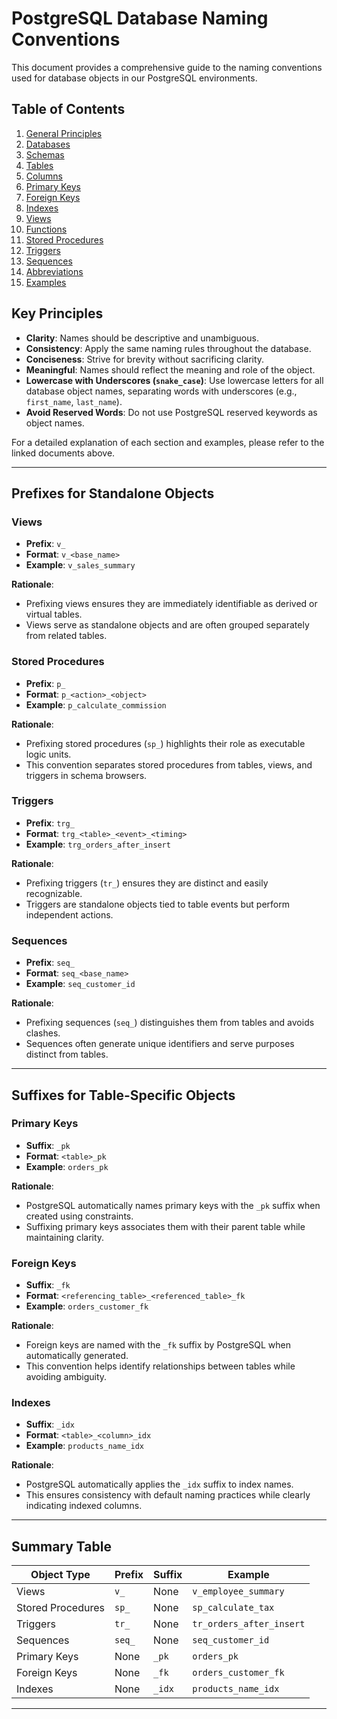 # PostgreSQL Database Naming Conventions

This document provides a comprehensive guide to the naming conventions used for database objects in our PostgreSQL environments.

## Table of Contents

1.  [General Principles](general-principles.md)
2.  [Databases](databases.md)
3.  [Schemas](schemas.md)
4.  [Tables](tables.md)
5.  [Columns](columns.md)
6.  [Primary Keys](primary-keys.md)
7.  [Foreign Keys](foreign-keys.md)
8.  [Indexes](indexes.md)
9.  [Views](views.md)
10. [Functions](functions.md)
11. [Stored Procedures](stored-procedures.md)
12. [Triggers](triggers.md)
13. [Sequences](sequences.md)
14. [Abbreviations](abbreviations.md)
15. [Examples](examples.md)

## Key Principles

- **Clarity**: Names should be descriptive and unambiguous.
- **Consistency**: Apply the same naming rules throughout the database.
- **Conciseness**: Strive for brevity without sacrificing clarity.
- **Meaningful**: Names should reflect the meaning and role of the object.
- **Lowercase with Underscores (`snake_case`)**: Use lowercase letters for all database object names, separating words with underscores (e.g., `first_name`, `last_name`).
- **Avoid Reserved Words**: Do not use PostgreSQL reserved keywords as object names.

For a detailed explanation of each section and examples, please refer to the linked documents above.

---

## Prefixes for Standalone Objects

### Views

- **Prefix**: `v_`
- **Format**: `v_<base_name>`
- **Example**: `v_sales_summary`

**Rationale**:

- Prefixing views ensures they are immediately identifiable as derived or virtual tables.
- Views serve as standalone objects and are often grouped separately from related tables.

### Stored Procedures

- **Prefix**: `p_`
- **Format**: `p_<action>_<object>`
- **Example**: `p_calculate_commission`

**Rationale**:

- Prefixing stored procedures (`sp_`) highlights their role as executable logic units.
- This convention separates stored procedures from tables, views, and triggers in schema browsers.

### Triggers

- **Prefix**: `trg_`
- **Format**: `trg_<table>_<event>_<timing>`
- **Example**: `trg_orders_after_insert`

**Rationale**:

- Prefixing triggers (`tr_`) ensures they are distinct and easily recognizable.
- Triggers are standalone objects tied to table events but perform independent actions.

### Sequences

- **Prefix**: `seq_`
- **Format**: `seq_<base_name>`
- **Example**: `seq_customer_id`

**Rationale**:

- Prefixing sequences (`seq_`) distinguishes them from tables and avoids clashes.
- Sequences often generate unique identifiers and serve purposes distinct from tables.

---

## Suffixes for Table-Specific Objects

### Primary Keys

- **Suffix**: `_pk`
- **Format**: `<table>_pk`
- **Example**: `orders_pk`

**Rationale**:

- PostgreSQL automatically names primary keys with the `_pk` suffix when created using constraints.
- Suffixing primary keys associates them with their parent table while maintaining clarity.

### Foreign Keys

- **Suffix**: `_fk`
- **Format**: `<referencing_table>_<referenced_table>_fk`
- **Example**: `orders_customer_fk`

**Rationale**:

- Foreign keys are named with the `_fk` suffix by PostgreSQL when automatically generated.
- This convention helps identify relationships between tables while avoiding ambiguity.

### Indexes

- **Suffix**: `_idx`
- **Format**: `<table>_<column>_idx`
- **Example**: `products_name_idx`

**Rationale**:

- PostgreSQL automatically applies the `_idx` suffix to index names.
- This ensures consistency with default naming practices while clearly indicating indexed columns.

---

## Summary Table

| **Object Type**   | **Prefix** | **Suffix** | **Example**              |
| ----------------- | ---------- | ---------- | ------------------------ |
| Views             | `v_`       | None       | `v_employee_summary`     |
| Stored Procedures | `sp_`      | None       | `sp_calculate_tax`       |
| Triggers          | `tr_`      | None       | `tr_orders_after_insert` |
| Sequences         | `seq_`     | None       | `seq_customer_id`        |
| Primary Keys      | None       | `_pk`      | `orders_pk`              |
| Foreign Keys      | None       | `_fk`      | `orders_customer_fk`     |
| Indexes           | None       | `_idx`     | `products_name_idx`      |

---
